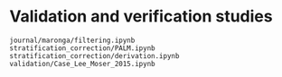 # Validation and verification studies

```{toctree}
journal/maronga/filtering.ipynb
stratification_correction/PALM.ipynb
stratification_correction/derivation.ipynb
validation/Case_Lee_Moser_2015.ipynb
```

